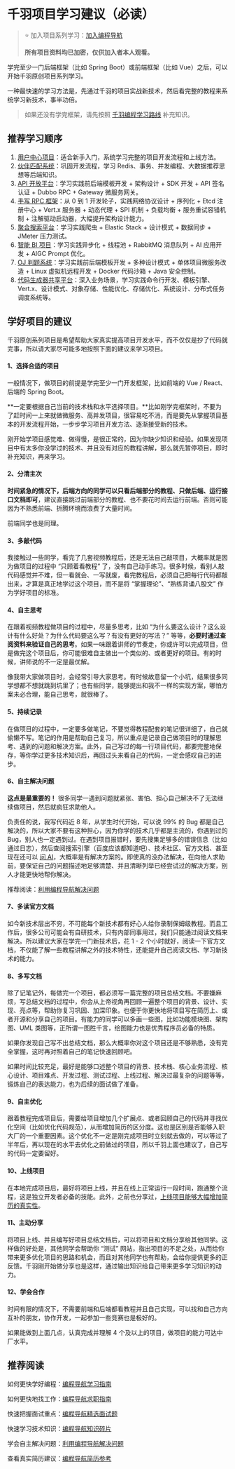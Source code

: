 # 千羽项目学习建议（必读）

> ⭐️ 加入项目系列学习：[加入编程导航](https://yuyuanweb.feishu.cn/wiki/SDtMwjR1DituVpkz5MLc3fZLnzb) 
>
> **所有项目资料均已加密，仅供加入者本人观看。**

学完至少一门后端框架（比如 Spring Boot）或前端框架（比如 Vue）之后，可以开始千羽原创项目系列学习。

一种最快速的学习方法是，先通过千羽的项目实战新技术，然后看完整的教程来系统学习新技术，事半功倍。

> 如果还没有学完框架，请先按照 [千羽编程学习路线](https://yuyuanweb.feishu.cn/wiki/CHzBwweCIiKEoLkB5TVcPsGNnTf#OO86dntNUodn3kxCsEBcaDYKnLb) 补充知识。

## 推荐学习顺序

1. [用户中心项目](https://yuyuanweb.feishu.cn/wiki/DclswHMhkiRXckkWve1ckXTonDh)：适合新手入门，系统学习完整的项目开发流程和上线方法。
2. [伙伴匹配系统](https://yuyuanweb.feishu.cn/wiki/UHbLwJ5l7i6GJkkKI4Oc26Y6n1g)：巩固开发流程，学习 Redis、事务、并发编程、大数据推荐思想等后端知识。
3. [API 开放平台](https://yuyuanweb.feishu.cn/wiki/T4XgwM2Ynib71TkeGS5cXA0pn4e)：学习实践前后端模板开发 + 架构设计 + SDK 开发 + API 签名认证 + Dubbo RPC + Gateway 微服务网关。
4. [手写 RPC 框架](https://yuyuanweb.feishu.cn/wiki/EweIwSYsXiEvCDkzS8BcTiAonyc)：从 0 到 1 开发轮子，实践网络协议设计 + 序列化 + Etcd 注册中心 + Vert.x 服务器 + 动态代理 + SPI 机制 + 负载均衡 + 服务重试容错机制 + 注解驱动启动器，大幅提升架构设计能力。
5. [聚合搜索平台](https://yuyuanweb.feishu.cn/wiki/RigVw1gAdiXIfLkj6ktclEDQn7e)：学习实践爬虫 + Elastic Stack + 设计模式 + 数据同步 + JMeter 压力测试。
6. [智能 BI 项目](https://yuyuanweb.feishu.cn/wiki/GOyNwwip0iwGBck7NtxcpxPlnRf)：学习实践异步化 + 线程池 + RabbitMQ 消息队列 + AI 应用开发 + AIGC Prompt 优化。
7. [OJ 判题系统](https://yuyuanweb.feishu.cn/wiki/LhjxwgFjwiovTVk9w2vcJoj4nid)：学习实践前后端模板开发 + 多种设计模式 + 单体项目微服务改造 + Linux 虚拟机远程开发 + Docker 代码沙箱 + Java 安全控制。
8. [代码生成器共享平台](https://yuyuanweb.feishu.cn/wiki/JKRZwxx1AixaPnkzSypcLcqOnic)：深入业务场景，学习实践命令行开发、模板引擎、Vert.x、设计模式、对象存储、性能优化、存储优化、系统设计、分布式任务调度系统等。

## 学好项目的建议

千羽原创系列项目是希望帮助大家真实提高项目开发水平，而不仅仅是抄了代码就完事，所以请大家尽可能多地按照下面的建议来学习项目。

#### 1、选择合适的项目

一般情况下，做项目的前提是学完至少一门开发框架，比如前端的 Vue / React、后端的 Spring Boot。

**一定要根据自己当前的技术栈和水平选择项目。**比如刚学完框架时，不要为了赶时间一上来就做微服务、高并发项目，很容易吃不消，而是要先从掌握项目基本的开发流程开始，一步步学习项目开发方法、逐渐接受新的技术。

刚开始学项目感觉难、做得慢，是很正常的，因为你缺少知识和经验。如果发现项目中有太多你没学过的技术、并且没有对应的教程讲解，那么就先暂停项目，即时补充知识，再来学习。

#### 2、分清主次

**时间紧急的情况下，后端方向的同学可以只看后端部分的教程、只做后端、运行接口文档即可**，建议直接跳过前端部分的教程、也不要花时间去运行前端。否则可能因为不熟悉前端、折腾环境而浪费了大量时间。

前端同学也是同理。

#### 3、多敲代码

我接触过一些同学，看完了几套视频教程后，还是无法自己敲项目，大概率就是因为做项目的过程中 “只顾着看教程” 了，没有自己动手练习。很多时候，看别人敲代码感觉并不难，但一看就会、一写就废，看完教程后，必须自己把每行代码都敲出来，才算是真正地学过这个项目，而不是将 “掌握理论”、“熟练背诵八股文” 作为学好项目的标准。

#### 4、自主思考

在跟着视频教程做项目的过程中，尽量多思考，比如 “为什么要这么设计？这么设计有什么好处？为什么代码要这么写？有没有更好的写法？” 等等，**必要时通过查阅资料来验证自己的思考**。如果一味跟着讲师的节奏走，你或许可以完成项目，但是做完这个项目后，你可能很难自主做出一个类似的、或者更好的项目。有的时候，讲师说的不一定是最优解。

像我带大家做项目时，会经常引导大家思考。有时候故意留一个小坑，结果很多同学想都不想就跳到坑里了；也有些同学，能够提出和我不一样的实现方案，哪怕方案未必合理，能自己思考，就很棒了。

#### 5、持续记录

在做项目的过程中，一定要多做笔记，不要觉得教程配套的笔记很详细了，自己就偷懒不写。笔记的作用是帮助自己复习，所以重点是记录自己做项目时的理解思考、遇到的问题和解决方案。此外，自己写过的每一行项目代码，都要完整地保存，等你学过更多技术知识后，再回过头来看自己的代码，一定会感叹自己的进步。

#### 6、自主解决问题

**这点是最重要的！** 很多同学一遇到问题就紧张、害怕、担心自己解决不了无法继续做项目，然后就疯狂求助他人。

负责任的说，我写代码近 8 年，从学生时代开始，可以说 99% 的 Bug 都是自己解决的，所以大家不要有这种担心，因为你学的技术几乎都是主流的，你遇到过的 Bug，别人也一定遇到过。在遇到项目报错时，要先搜集足够多的错误信息（比如通过日志），然后查阅搜索引擎（百度应该都知道吧）、技术社区、官方文档、甚至现在还可以 [问 AI](https://yucongming.com)，大概率是有解决方案的。即使真的没办法解决，在向他人求助前，要保证自己的问题描述地足够清楚、并且清晰列举已经尝试过的解决方案，别人才能更快地帮你解决。

推荐阅读：[利用编程导航解决问题](https://yuyuanweb.feishu.cn/wiki/FY7DwfanEikgzuk3yJlcXRWLnZc)

#### 7、多读官方文档

如今新技术层出不穷，不可能每个新技术都有好心人给你录制保姆级教程。而且工作后，很多公司可能会有自研技术，只有内部同事用过，我们只能通过阅读文档来解决。所以建议大家在学完一门新技术后，花 1 - 2 个小时就好，阅读一下官方文档，不仅能了解一些教程讲解之外的技术特性，还能提升自己阅读文档、学习新技术的能力。

#### 8、多写文档

除了记笔记外，每做完一个项目，都必须写一篇完整的项目总结文档。不要嫌麻烦，写总结文档的过程中，你会从上帝视角再回顾一遍整个项目的背景、设计、实现、亮点等，帮助你复习巩固、加深印象。也便于你更快地将项目写在简历上、或者开源和分享自己的项目。有能力的同学可以多画一些图，比如功能模块图、架构图、UML 类图等，正所谓一图胜千言，绘图能力也是优秀程序员必备的特质。

如果你发现自己写不出总结文档，那么大概率你对这个项目还是不够熟悉，没有完全掌握，这时再对照着自己的笔记快速回顾吧。

如果时间比较充足，最好是能够口述整个项目的背景、技术栈、核心业务流程、核心设计、项目难点、开发过程、测试过程、上线过程、解决过最复杂的问题等等，锻炼自己的表达能力，也为后续的面试做了准备。

#### 9、自主优化

跟着教程完成项目后，需要给项目增加几个扩展点、或者回顾自己的代码并寻找优化空间（比如优化代码规范），从而增加简历的区分度。这也是区别是否能够入职大厂的一个重要因素。这个优化不一定是刚完成项目时立刻就去做的，可以等过了半年后，再以现在的水平去优化之前做过的项目，所以千羽上面也建议了，自己写的代码一定要留好。

#### 10、上线项目

在本地完成项目后，最好将项目上线，并且在线上正常运行一段时间，跑通整个流程，这是独立开发者必备的技能。此外，之前也分享过，[上线项目能够大幅增加简历的真实性](https://mp.weixin.qq.com/s/Aygoe6Gpl5bOeeO0G5Ia9Q)。

#### 11、主动分享

将项目上线、并且编写好项目总结文档后，可以将项目和文档分享给其他同学。这样做的好处是，其他同学会帮助你 “测试” 网站，指出项目的不足之处，从而给你带来更多优化项目的思路和机会，而且对其他同学也有帮助，会给你提供更多的正反馈。千羽刚开始做分享也是这样，通过输出知识给自己带来更多学习知识的动力。

#### 12、学会合作

时间有限的情况下，不需要前端和后端都看教程并且自己实现，可以找和自己方向互补的朋友，协作开发，一起参加一些竞赛也是极好的。

如果能做到上面几点，认真完成并理解 4 个及以上的项目，做项目的能力可达中厂水平。

## 推荐阅读

如何更快学好编程：[编程导航学习指南](https://yuyuanweb.feishu.cn/wiki/CHzBwweCIiKEoLkB5TVcPsGNnTf)

如何更快地找工作：[编程导航求职指南](https://yuyuanweb.feishu.cn/wiki/YKFjwNXWAiXuilkta2LcMP6xnXe)

快速把握面试重点：[编程导航精选面试题](https://yuyuanweb.feishu.cn/wiki/CmFywXs0Oi0MS9kU3yocJugFn2e)

快速学习技术知识：[编程导航知识碎片](https://yuyuanweb.feishu.cn/wiki/AqfawFUT0iD69kkiRKoci6Nqnqc)

学会自主解决问题：[利用编程导航解决问题](https://yuyuanweb.feishu.cn/wiki/FY7DwfanEikgzuk3yJlcXRWLnZc)

查看真实简历建议：[编程导航简历参考](https://yuyuanweb.feishu.cn/wiki/EZU0w09VKiijJnkvRAtc41TZn2d)